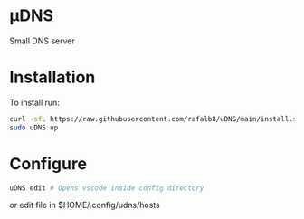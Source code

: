# µDNS
Small DNS server

# Installation
To install run:
```bash
curl -sfL https://raw.githubusercontent.com/rafalb8/uDNS/main/install.sh | sh
sudo uDNS up
```

# Configure
```bash
uDNS edit # Opens vscode inside config directory
```
or edit file in $HOME/.config/udns/hosts